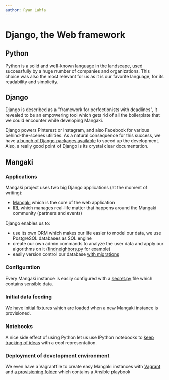 ```yaml
---
author: Ryan Lahfa
---
```


# Django, the Web framework

## Python

Python is a solid and well-known language in the landscape, used successfully by a huge number of companies and organizations.
This choice was also the most relevant for us as it is our favorite language, for its readability and simplicity.

## Django

Django is described as a "framework for perfectionists with deadlines", it revealed to be an empowering tool which gets rid of all the boilerplate that we could encounter while developing Mangaki.

Django powers Pinterest or Instagram, and also Facebook for various behind-the-scenes utilities. As a natural consequence for this success, we have [a bunch of Django packages available](http://awesome-django.com/) to speed up the development. Also, a really good point of Django is its crystal clear documentation.

## Mangaki

### Applications

Mangaki project uses two big Django applications (at the moment of writing):

* [Mangaki](https://github.com/mangaki/mangaki/tree/master/mangaki/mangaki) which is the core of the web application
* [IRL](https://github.com/mangaki/mangaki/tree/master/mangaki/irl) which manages real-life matter that happens around the Mangaki community (partners and events)

Django enables us to:
* use its own ORM which makes our life easier to model our data, we use PostgreSQL databases as SQL engine
* create our own admin commands to analyze the user data and apply our algorithms on it ([findneighbors.py](https://github.com/mangaki/mangaki/blob/master/mangaki/mangaki/management/commands/findneighbors.py) for example)
* easily version control our database [with migrations](https://github.com/mangaki/mangaki/tree/master/mangaki/mangaki/migrations)

### Configuration

Every Mangaki instance is easily configured with a [secret.py](https://github.com/mangaki/mangaki/blob/master/mangaki/secret_template.py) file which contains sensible data.

### Initial data feeding

We have [initial fixtures](https://github.com/mangaki/mangaki/tree/master/fixtures) which are loaded when a new Mangaki instance is provisioned.

### Notebooks

A nice side effect of using Python let us use IPython notebooks to [keep tracking of ideas](https://github.com/mangaki/mangaki/tree/master/notebooks) with a cool representation.

### Deployment of development environment

We even have a Vagrantfile to create easy Mangaki instances with [Vagrant](https://www.vagrantup.com/) and [a provisioning folder](https://github.com/mangaki/mangaki/tree/master/provisioning) which contains a Ansible playbook
